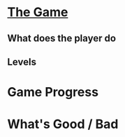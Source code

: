 # [The Game](http://www.codingame.com)  
## What does the player do

## Levels

# Game Progress

# What's Good / Bad
